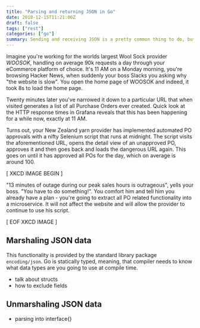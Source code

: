 ```yaml
---
title: "Parsing and returning JSON in Go"
date: 2018-12-15T11:21:06Z
draft: false
tags: ["rest"]
categories: ["go"]
summary: Sending and receiving JSON is a pretty common thing to do, but coming from a duck typed language it may seem like a rather difficult thing to do and Go documentation, albeit complete, is not always the easiest thing to understand.
---
```


Imagine you're working for the worlds largest Wool Sock provider _WOOSOK_, handling on average 90k requests a day through your eCommerce platform of choice. It's 11 AM on a Monday morning, you're browsing Hacker News, when suddenly your boss Slacks you asking why "the website is slow". You open the home page of WOOSOK and indeed, it took 8s to load the home page.

Twenty minutes later you've narrowed it down to a particular URL that when visited generates a list of all Purchase Orders ever created. Quick look at the HTTP response times in Grafana reveals that this has been happening for a while now, exactly at 11 AM.

Turns out, your New Zealand yarn provider has implemented automated PO approvals with a nifty Selenium script that runs at midnight. The script visits the aforementioned URL, opens the detail view of an unapproved PO, approves it and then goes back and loads the dangerous URL again. This goes on until it has approved all POs for the day, which on average is around 100.

[ XKCD IMAGE BEGIN ]

"13 minutes of outage during our peak sales hours is outrageous", yells your boss. "You have to do something!". You comfort him and tell him you already have a plan - you're going to extract all PO related functionality into a microservice. It will not affect the website and will allow the provider to continue to use his script.

[ EOF XKCD IMAGE ]

## Marshaling JSON data

This functionality is provided by the standard library package `encoding/json`. Go is statically typed, meaning, that compiler needs to know what data types are you going to use at compile time.

- talk about structs
- how to exclude fields

## Unmarshaling JSON data

- parsing into interface{}
